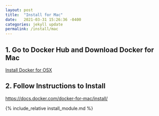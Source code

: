 ```yaml
---
layout: post
title:  "Install for Mac"
date:   2021-03-31 15:26:36 -0400
categories: jekyll update
permalink: /install/mac
---
```




## 1. Go to Docker Hub and Download Docker for Mac



<a href="https://docs.docker.com/docker-for-mac/">Install Docker for OSX</a>



## 2. Follow Instructions to Install

https://docs.docker.com/docker-for-mac/install/

{% include_relative install_module.md %}

